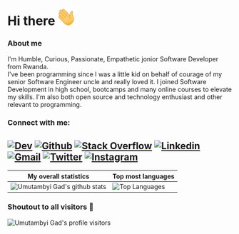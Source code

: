 # Hi there <img width="45" src="https://github.com/sudimuk2017/qwaszx/blob/main/waving_hand.gif">

### About me
I'm Humble, Curious, Passionate, Empathetic jonior Software Developer from Rwanda.<br>
I've been programming since I was a little kid on behalf of courage of my senior Software Engineer uncle and really loved it. I joined Software Development in high school, bootcamps and many online courses to elevate my skills.
I'm also both open source and technology enthusiast and other relevant to programming.

### Connect with me:
[![Dev](https://img.shields.io/badge/dev.to-0A0A0A?style=for-the-badge&logo=dev.to&logoColor=white)](https://dev.to/umutambyigad/)
[![Github](https://img.shields.io/badge/GitHub-100000?style=for-the-badge&logo=github&logoColor=white)](https://github.com/umutambyi-gad/umutambyi-gad/)
[![Stack Overflow](https://img.shields.io/badge/Stack_Overflow-D64A17?style=for-the-badge&logo=stack-overflow&logoColor=white)](https://stackoverflow.com/users/13536893/)
[![Linkedin](https://img.shields.io/badge/LinkedIn-0077B5?style=for-the-badge&logo=linkedin&logoColor=white)](https://www.linkedin.com/in/umutambyi-gad/)
[![Gmail](https://img.shields.io/badge/Gmail-D14836?style=for-the-badge&logo=gmail&logoColor=white)](mailto:umutambyig@gmail.com)
[![Twitter](https://img.shields.io/badge/Twitter-1DA1F2?style=for-the-badge&logo=twitter&logoColor=white)](https://twitter.com/umutambyi_gad/)
[![Instagram](https://img.shields.io/badge/Instagram-E4405F?style=for-the-badge&logo=instagram&logoColor=white)](https://instagram.com/umutambyi_gad/)
---
|My overall statistics|Top most languages |
|------------------|-------------|
|![Umutambyi Gad's github stats](https://github-readme-stats.vercel.app/api?username=umutambyi-gad&show_icons=true&hide_border=true&count_private=true)|![Top Languages](https://github-readme-stats.vercel.app/api/top-langs/?username=umutambyi-gad&langs_count=100&show_icons=true&count_private=true)|
### Shoutout to all visitors 🙏
<img src="https://komarev.com/ghpvc/?username=umutambyi-gad&style=plastic" title="Umutambyi Gad's profile visitors" width="150"></h3>
